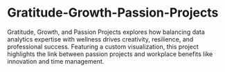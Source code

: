 # Gratitude-Growth-Passion-Projects
Gratitude, Growth, and Passion Projects explores how balancing data analytics expertise with wellness drives creativity, resilience, and professional success. Featuring a custom visualization, this project highlights the link between passion projects and workplace benefits like innovation and time management.
